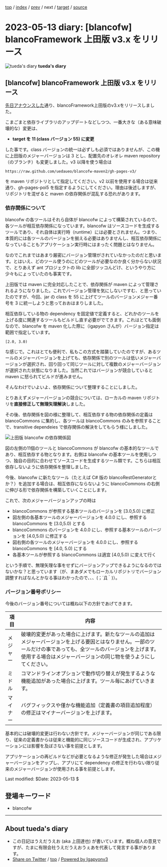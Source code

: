 [top](../index.html) 
 / [index](index.html) 
 / [prev](ig230414.01.html) 
 / next 
 / [target](https://uedaueo.github.io/diary-of-tueda/2023/ig230513.01.html) 
 / [source](https://github.com/uedaueo/diary-of-tueda/blob/master/2023/ig230513.01.src.md) 

2023-05-13 diary: [blancofw] blancoFramework 上田版 v3.x をリリース
=====================================================================================================
![tueda's diary](https://uedaueo.github.io/diary-of-tueda/images/furoduck.jpg "うえだうえお") **tueda's diary**

## [blancofw] blancoFramework 上田版 v3.x をリリース

[先日アナウンスした](./ig230411.html)通り、blancoFramework上田版のv3.xをリリースしました。

こまごまと依存ライブラリのアップデートなどしつつ、一番大きな（ある意味破壊的な）変更は、

* **target を 11 (class バージョン 55) に変更**

した事です。class バージョンの統一は必ずしも必須ではありませんが、この機に上田版のメジャーバージョンは 3 とし、配置先のオレオレ maven repository （のブランチ）も変更しました。v3 以降を使う場合は

```
https://raw.github.com/uedaueo/blancofw-maven2/gh-pages-v3/
```

を maven リポジトリとして指定してください。v2 以前を使用する場合は従来通り、gh-pages-poi5 を指定するようにしてください。理由は後述しますが、リポジトリを混ぜると maven の依存関係が混乱する恐れがあります。

### 依存関係について

blancofw の各ツールはそれら自体が blancofw によって構築されているので、各ツールが相互依存関係になっています。blancofw はソースコードを生成するツールであり、それ自体は実行時（runtime）には必要とされません。つまり、本質的には各ツールのバージョンを揃える必要はありませんし、相互依存関係になっていることもアプリケーション実行時にはまったく問題とはなりません。

なのでこれまではあまり厳密にバージョン管理がされていなかったのだと思います。とはいえ、どのツール使うのにどのツールが必要なのか良く分からない状況で、とりあえず ant プロジェクトの lib に全部ツッコんどけ、というやり方に少々もにょっていたのも事実です。

上田版では maven に完全対応したことで、依存関係が maven によって管理されるようになりました。これでバージョン管理を気にしないですむ、と思っていたのですが、今回、jar の class を 55 に上げてツールのバージョンメジャー番号を 3 に統一しようと思っておおはまりしました。

相互依存している物の dependency を固定値で定義すると、どれかのツールを上げる度に関連するツールもビルドし直す必要がでてきます。これはとても面倒なので、blancofw を maven 化した際に（igapyon さんが）バージョン指定は範囲で指定しています。

```
[2.0, 3.0)
```

な感じで。これはとても便利で、私もこの方式を踏襲していたのですが、あるツールのメジャーバージョンを上げても、依存関係で別のツールは低いメジャーバージョンが選択され、回り回って同じツールに対して複数のメジャーバージョンが選択された状態になりました。当然これではバージョンが競合していると maven に怒られてビルドが進みません。

そんなわけでいよいよ、依存関係について整理することにしました。

とりあえずメジャーバージョンの競合については、ローカルの maven リポジトリを**直接修正して無理矢理解決**しました。

その後、依存関係を図の様に整理して、相互依存する物の依存関係の定義は blancoCommons に集約し、各ツールは blancoCommons のみを参照することで、transitive dependeies で依存関係の解決をしてもらう様にしました。

![上田版 blancofw の依存関係図](https://uedaueo.github.io/diary-of-tueda/images/2023/20230513_01_dependencies.png "上田版 blancofw の依存関係図")

図の左側の11個のツールと blancoCommons が blancofw の基本的なツールであり、相互依存する物となります。右側は blancofw の基本ツールを使用しつつ、独自の目的に合わせてソースコードを生成するツール類です。こちらは相互依存しないように依存関係を整理しました。

今後、blancofw に新たなツール（たとえば C# 版の blancoRestGeneratorとか？）を追加する場合は、相互依存にならないように blancoCommons の右側に伸びる形で依存関係を構築していくことにします。

これで、次のメジャーバージョンアップの時は

* blancoCommons が参照する基本ツールのバージョンを [3.0,5.0) に修正
* 図左側の各基本ツールのメジャーバージョンを 4.0.0 にし、参照する blancoCommons を [3.0,5.0) とする
* blancoCommons のバージョンを 4.0.0 にし、参照する基本ツールのバージョンを [4.0,5.0) に修正する
* 図右側の各ツールのメジャーバージョンを 4.0.0 にし、参照する blancoCommons を [4.0, 5.0) にする
* 各基本ツールが参照する blancoCommons は適宜 [4.0,5.0) に変えて行く

という手順で、無理矢理な事をせずにバージョンアップできるようになるのではないかな？と思っています（が、まあダメでもローカルリポジトリでバージョン調整すればなんとかなる事はわかったので、、、(；´Д｀)）。

### バージョン番号ポリシー

今後のバージョン番号については概ね以下の方針であげてきます。

| 項目 | 内容 |
|-----|-----|
|メジャー|破壊的変更があった場合に上げます。新たなツールの追加はメジャーバージョンを上げる要因とはなりません。一部のツールだけの事であっても、全ツールのバージョンを上げます。使用する場合はメジャーバージョンの同じ物を使うようにしてください。|
|ミドル|コマンドラインオプションで動作切り替えが発生するような機能追加があった場合に上げます。ツール毎にあげていきます。|
|マイナー|バグフィックスや僅かな機能追加（定義書の項目追加程度）の修正はマイナーバージョンを上げます。|

基本的には破壊的変更は行わない方針です。メジャーバージョンが同じである限り、従来の定義書からは従来と機能的に同じソースコードが生成され、アプリケーションには影響を及ぼさない事を前提とします。

アプリケーションの再ビルドなどが必要となるような修正が発生した場合はメジャーバージョンをアップし、アプリにて dependency の修正を行わない限り従来のメジャーバージョンが使用される事を前提とします。

Last modified: $Date: 2023-05-13 $

## 登場キーワード

* blancofw

----------------------------------------------------------------------------------------------------

## About tueda's diary

* この日記はうえだうえお (aka 上田達也) が書いています。概ね個人の意見ですが、たまに有限会社うえだうえおうぇあを代表して発言する事があります。
* [Share on Twitter](https://twitter.com/intent/tweet?hashtags=tueda%2Cuedaueo&text=%5Bblancofw%5D+blancoFramework+%E4%B8%8A%E7%94%B0%E7%89%88+v3.x+%E3%82%92%E3%83%AA%E3%83%AA%E3%83%BC%E3%82%B9&url=https%3A%2F%2Fuedaueo.github.io%2Fdiary-of-tueda%2F2023%2Fig230513.01.html) / [top](../index.html) / [Powered by Igapyonv3](https://github.com/igapyon/igapyonv3)

